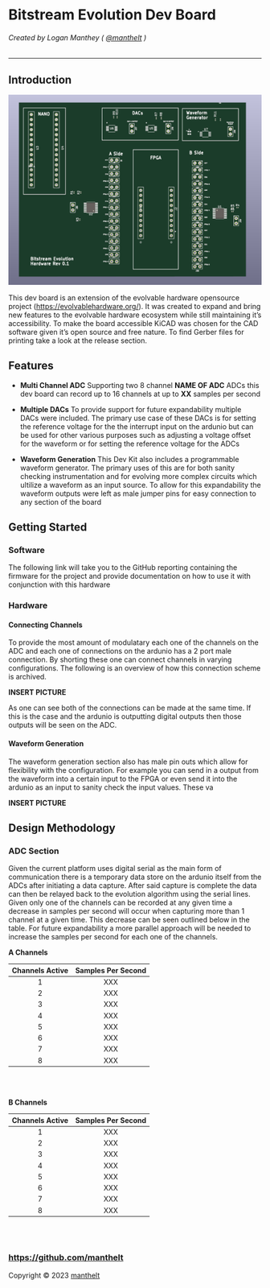 Bitstream Evolution Dev Board
===
###### Created by Logan Manthey ( [@manthelt](https://github.com/manthelt) )
---

## Introduction

![3d Render of Current Revision](img/CurrentBoard.png)



This dev board is an extension of the evolvable hardware opensource project (https://evolvablehardware.org/). It was created to expand and bring new features to the evolvable hardware ecosystem while still maintaining it’s accessibility. To make the board accessible KiCAD was chosen for the CAD software given it’s open source and free nature. To find Gerber files for printing take a look at the release section. 

## Features

* **Multi Channel ADC** 
Supporting two 8 channel **NAME OF ADC** ADCs this dev board can record up to 16 channels at up to **XX** samples per second

 * **Multiple DACs**
To provide support for future expandability multiple DACs were included. The primary use case of these DACs is for setting the reference voltage for the the interrupt input on the ardunio but can be used for other various purposes such as adjusting a voltage offset for the waveform or for setting the reference voltage for the ADCs 

* **Waveform Generation**
This Dev Kit also includes a programmable waveform generator. The primary uses of this are for both sanity checking instrumentation and for evolving more complex circuits which ultilize a waveform as an input source. To allow for this expandability the waveform outputs were left as male jumper pins for easy connection to any section of the board


## Getting Started

### Software
The following link will take you to the GitHub reporting containing the firmware for the project and provide documentation on how to use it with conjunction with this hardware

### Hardware

#### Connecting Channels
To provide the most amount of modulatary each one of the channels on the ADC and each one of connections on the ardunio has a 2 port male connection. By shorting these one can connect channels in varying configurations. The following is an overview of how this connection scheme is archived. 

**INSERT PICTURE**

As one can see both of the connections can be made at the same time. If this is the case and the ardunio is outputting digital outputs then those outputs will be seen on the ADC. 

#### Waveform Generation
The waveform generation section also has male pin outs which allow for flexibility with the configuration. For example you can send in a output from the waveform into a certain input to the FPGA or even send it into the ardunio as an input to sanity check the input values. These va

**INSERT PICTURE** 





## Design Methodology 


### ADC Section
Given the current platform uses digital serial as the main form of communication there is a temporary data store on the ardunio itself from the ADCs after initiating a data capture. After said capture is complete the data can then be relayed back to the evolution algorithm using the serial lines. Given only one of the channels can be recorded at any given time a decrease in samples per second will occur when capturing more than 1 channel at a given time. This decrease can be seen outlined below in the table. For future expandability a more parallel approach will be needed to increase the samples per second for each one of the channels.  


**A Channels**

|Channels Active|Samples Per Second|
|:-:|:-:|
|1|XXX|
|2|XXX|
|3|XXX|
|4|XXX|
|5|XXX|
|6|XXX|
|7|XXX|
|8|XXX|

<br><br>



**B Channels**

|Channels Active|Samples Per Second|
|:-:|:-:|
|1|XXX|
|2|XXX|
|3|XXX|
|4|XXX|
|5|XXX|
|6|XXX|
|7|XXX|
|8|XXX|

<br><br>

### https://github.com/manthelt

Copyright &copy; 2023 [manthelt](https://github.com/manthelt)






